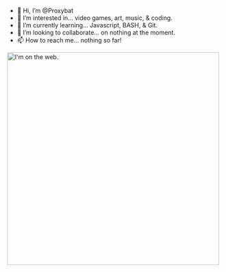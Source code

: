 - 👋 Hi, I’m @Proxybat
- 👀 I’m interested in... video games, art, music, & coding.
- 🌱 I’m currently learning... Javascript, BASH, & Git.
- 💞️ I’m looking to collaborate... on nothing at the moment.
- 📫 How to reach me... nothing so far!

<img width="495" alt="I'm on the web." src="https://github.com/Proxybat/Proxybat/assets/93020192/a1e848a0-0cbb-4c92-a482-cab7f23d6637">


<!---
Proxybat/Proxybat is a ✨ special ✨ repository because its `README.md` (this file) appears on your GitHub profile.
You can click the Preview link to take a look at your changes.
--->
